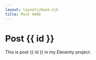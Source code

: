 ```yaml
---
layout: layouts/base.njk
title: Post 4486
---
```


# Post {{ id }}

This is post {{ id }} in my Eleventy project.

